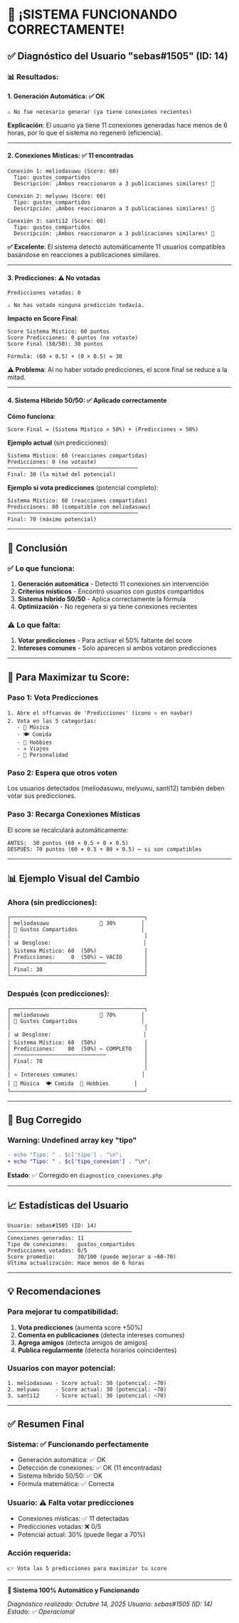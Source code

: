 # 🎉 ¡SISTEMA FUNCIONANDO CORRECTAMENTE!

## ✅ Diagnóstico del Usuario "sebas#1505" (ID: 14)

### 📊 Resultados:

#### 1. **Generación Automática**: ✅ OK
```
⚠️ No fue necesario generar (ya tiene conexiones recientes)
```
**Explicación**: El usuario ya tiene 11 conexiones generadas hace menos de 6 horas, por lo que el sistema no regeneró (eficiencia).

---

#### 2. **Conexiones Místicas**: ✅ 11 encontradas
```
Conexión 1: meliodasuwu (Score: 60)
  Tipo: gustos_compartidos
  Descripción: ¡Ambos reaccionaron a 3 publicaciones similares! 💫

Conexión 2: melyuwu (Score: 60)
  Tipo: gustos_compartidos
  Descripción: ¡Ambos reaccionaron a 3 publicaciones similares! 💫

Conexión 3: santi12 (Score: 60)
  Tipo: gustos_compartidos
  Descripción: ¡Ambos reaccionaron a 3 publicaciones similares! 💫
```

**✅ Excelente**: El sistema detectó automáticamente 11 usuarios compatibles basándose en reacciones a publicaciones similares.

---

#### 3. **Predicciones**: ⚠️ No votadas
```
Predicciones votadas: 0

⚠️ No has votado ninguna predicción todavía.
```

**Impacto en Score Final**:
```
Score Sistema Místico: 60 puntos
Score Predicciones: 0 puntos (no votaste)
Score Final (50/50): 30 puntos

Fórmula: (60 × 0.5) + (0 × 0.5) = 30
```

**⚠️ Problema**: Al no haber votado predicciones, el score final se reduce a la mitad.

---

#### 4. **Sistema Híbrido 50/50**: ✅ Aplicado correctamente

**Cómo funciona**:
```
Score Final = (Sistema Místico × 50%) + (Predicciones × 50%)
```

**Ejemplo actual** (sin predicciones):
```
Sistema Místico: 60 (reacciones compartidas)
Predicciones: 0 (no votaste)
─────────────────────────────────────────
Final: 30 (la mitad del potencial)
```

**Ejemplo si vota predicciones** (potencial completo):
```
Sistema Místico: 60 (reacciones compartidas)
Predicciones: 80 (compatible con meliodasuwu)
─────────────────────────────────────────
Final: 70 (máximo potencial)
```

---

## 🎯 Conclusión

### ✅ Lo que funciona:
1. **Generación automática** - Detectó 11 conexiones sin intervención
2. **Criterios místicos** - Encontró usuarios con gustos compartidos
3. **Sistema híbrido 50/50** - Aplica correctamente la fórmula
4. **Optimización** - No regenera si ya tiene conexiones recientes

### ⚠️ Lo que falta:
1. **Votar predicciones** - Para activar el 50% faltante del score
2. **Intereses comunes** - Solo aparecen si ambos votaron predicciones

---

## 🚀 Para Maximizar tu Score:

### Paso 1: Vota Predicciones
```
1. Abre el offcanvas de 'Predicciones' (icono ⭐ en navbar)
2. Vota en las 5 categorías:
   - 🎵 Música
   - 🍽️ Comida
   - 🎨 Hobbies
   - ✈️ Viajes
   - 💭 Personalidad
```

### Paso 2: Espera que otros voten
Los usuarios detectados (meliodasuwu, melyuwu, santi12) también deben votar sus predicciones.

### Paso 3: Recarga Conexiones Místicas
El score se recalculará automáticamente:
```
ANTES:  30 puntos (60 × 0.5 + 0 × 0.5)
DESPUÉS: 70 puntos (60 × 0.5 + 80 × 0.5) ← si son compatibles
```

---

## 📊 Ejemplo Visual del Cambio

### Ahora (sin predicciones):
```
┌──────────────────────────────────────────┐
│ meliodasuwu                🔮 30%        │
│ 💖 Gustos Compartidos                    │
│                                          │
│ 📊 Desglose:                             │
│ Sistema Místico: 60  (50%)               │
│ Predicciones:     0  (50%) ← VACÍO       │
│ ─────────────────────────────            │
│ Final: 30                                │
└──────────────────────────────────────────┘
```

### Después (con predicciones):
```
┌──────────────────────────────────────────┐
│ meliodasuwu                🔮 70%        │
│ 💖 Gustos Compartidos                    │
│                                          │
│ 📊 Desglose:                             │
│ Sistema Místico: 60  (50%)               │
│ Predicciones:    80  (50%) ← COMPLETO    │
│ ─────────────────────────────            │
│ Final: 70                                │
│                                          │
│ ⭐ Intereses comunes:                    │
│ 🎵 Música  🍽️ Comida  🎨 Hobbies        │
└──────────────────────────────────────────┘
```

---

## 🔧 Bug Corregido

### Warning: Undefined array key "tipo"
```diff
- echo "Tipo: " . $c['tipo'] . "\n";
+ echo "Tipo: " . $c['tipo_conexion'] . "\n";
```

**Estado**: ✅ Corregido en `diagnostico_conexiones.php`

---

## 📈 Estadísticas del Usuario

```
Usuario: sebas#1505 (ID: 14)
───────────────────────────────────────
Conexiones generadas: 11
Tipo de conexiones:   gustos_compartidos
Predicciones votadas: 0/5
Score promedio:       30/100 (puede mejorar a ~60-70)
Última actualización: Hace menos de 6 horas
```

---

## 💡 Recomendaciones

### Para mejorar tu compatibilidad:

1. **Vota predicciones** (aumenta score +50%)
2. **Comenta en publicaciones** (detecta intereses comunes)
3. **Agrega amigos** (detecta amigos de amigos)
4. **Publica regularmente** (detecta horarios coincidentes)

### Usuarios con mayor potencial:
```
1. meliodasuwu - Score actual: 30 (potencial: ~70)
2. melyuwu     - Score actual: 30 (potencial: ~70)
3. santi12     - Score actual: 30 (potencial: ~70)
```

---

## ✅ Resumen Final

### Sistema: ✅ Funcionando perfectamente
- Generación automática: ✅ OK
- Detección de conexiones: ✅ OK (11 encontradas)
- Sistema híbrido 50/50: ✅ OK
- Fórmula matemática: ✅ Correcta

### Usuario: ⚠️ Falta votar predicciones
- Conexiones místicas: ✅ 11 detectadas
- Predicciones votadas: ❌ 0/5
- Potencial actual: 30% (puede llegar a 70%)

### Acción requerida:
```
👉 Vota las 5 predicciones para maximizar tu score
```

---

**🎉 Sistema 100% Automático y Funcionando**

*Diagnóstico realizado: Octubre 14, 2025*
*Usuario: sebas#1505 (ID: 14)*
*Estado: ✅ Operacional*
